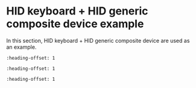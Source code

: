 # HID keyboard + HID generic composite device example

In this section, HID keyboard + HID generic composite device are used as an example.


```{include} ../topics/usb_composite_device_structure_examples.md
:heading-offset: 1
```

```{include} ../topics/usb_composite_device_descriptor_examples.md
:heading-offset: 1
```

```{include} ../topics/usb_composite_device_application_example.md
:heading-offset: 1
```

